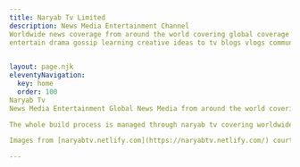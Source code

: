 ```yaml
---
title: Naryab Tv Limited
description: News Media Entertainment Channel 
Worldwide news coverage from around the world covering global coverage from fresh news media
entertain drama gossip learning creative ideas to tv blogs vlogs community forums.

 
layout: page.njk
eleventyNavigation:
  key: home
  order: 100
Naryab Tv
News Media Entertainment Global News Media from around the world covering global coverage (https://www.naryabtv.netlify.com).It shows pages, blog posts, lists, and tags.

The whole build process is managed through naryab tv covering worldwide news media entertainment

Images from [naryabtv.netlify.com](https://naryabtv.netlify.com/) courtesy of [naryab tv]

---
```

